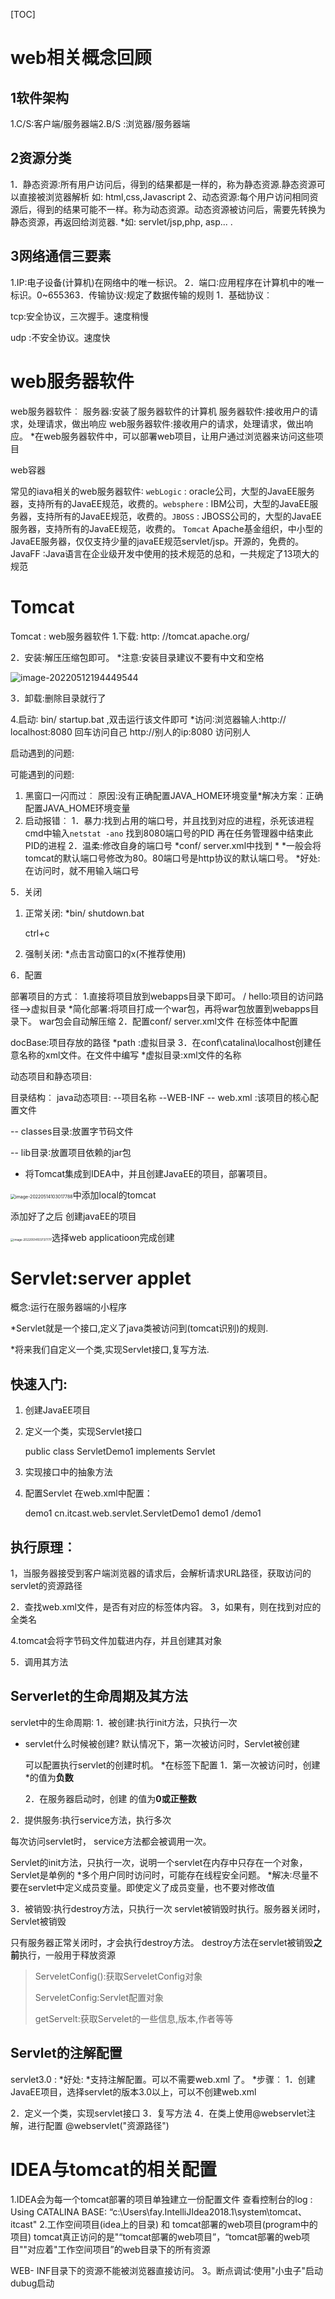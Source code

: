 [TOC]

# web相关概念回顾

## 1软件架构

1.C/S∶客户端/服务器端2.B/S :浏览器/服务器端

## 2资源分类

1．静态资源∶所有用户访问后，得到的结果都是一样的，称为静态资源.静态资源可以直接被浏览器解析
如: html,css,Javascript
2、动态资源:每个用户访问相同资源后，得到的结果可能不一样。称为动态资源。动态资源被访问后，需要先转换为静态资源，再返回给浏览器.
*如: servlet/jsp,php, asp... .

## 3网络通信三要素

1.IP∶电子设备(计算机)在网络中的唯一标识。
2．端口∶应用程序在计算机中的唯一标识。0~655363．传输协议∶规定了数据传输的规则
1．基础协议︰

tcp:安全协议，三次握手。速度稍慢

udp :不安全协议。速度快

# web服务器软件

web服务器软件︰
服务器:安装了服务器软件的计算机
服务器软件:接收用户的请求，处理请求，做出响应
web服务器软件:接收用户的请求，处理请求，做出响应。
*在web服务器软件中，可以部署web项目，让用户通过浏览器来访问这些项目

web容器

常见的iava相关的web服务器软件∶
`webLogic` : oracle公司，大型的JavaEE服务器，支持所有的JavaEE规范，收费的。`websphere` : IBM公司，大型的JavaEE服务器，支持所有的JavaEE规范，收费的。`JBOSS` : JBOSS公司的，大型的JavaEE服务器，支持所有的JavaEE规范，收费的。
`Tomcat` Apache基金组织，中小型的JavaEE服务器，仅仅支持少量的javaEE规范servlet/jsp。开源的，免费的。
JavaFF :Java语言在企业级开发中使用的技术规范的总和，一共规定了13项大的规范

# Tomcat

Tomcat : web服务器软件
1.下载: http: //tomcat.apache.org/

2．安装∶解压压缩包即可。
*注意:安装目录建议不要有中文和空格

![image-20220512194449544](C:\Users\ASUS\AppData\Roaming\Typora\typora-user-images\image-20220512194449544.png)

3．卸载:删除目录就行了

4.启动∶
bin/ startup.bat ,双击运行该文件即可
*访问∶浏览器输人:http:// localhost:8080 回车访问自己
                                    http://别人的ip:8080   访问别人

启动遇到的问题:

可能遇到的问题:

1. 黑窗口一闪而过︰
   原因:没有正确配置JAVA_HOME环境变量*解决方案︰正确配置JAVA_HOME环境变量
2. 启动报错︰
   1．暴力∶找到占用的端口号，并且找到对应的进程，杀死该进程
   cmd中输入`netstat -ano` 找到8080端口号的PID 再在任务管理器中结束此PID的进程
   2．温柔:修改自身的端口号
   *conf/ server.xml中找到
   *<Connector port="8888" protocol="HTTP/1.1"
   connectionTimeout="2000"
   redirectPort="8445"/>
   *一般会将tomcat的默认端口号修改为80。80端口号是http协议的默认端口号。
   *好处:在访问时，就不用输入端口号

5．关闭

1. 正常关闭:
   *bin/ shutdown.bat

   ctrl+c

2. 强制关闭:
   *点击言动窗口的x(不推荐使用)

6．配置

部署项目的方式︰
1.直接将项目放到webapps目录下即可。
/ hello:项目的访问路径-->虚拟目录
*简化部署:将项目打成一个war包，再将war包放置到webapps目录下。
war包会自动解压缩
2．配置conf/ server.xml文件
在<Host>标签体中配置
<Context docBase="D: \hello" path=" / hehe"/>

docBase:项目存放的路径
*path :虚拟目录
3．在conf\catalina\localhost创建任意名称的xml文件。在文件中编写
<Context docBase="D: \hello"/>
*虚拟目录:xml文件的名称

动态项目和静态项目:

目录结构︰
java动态项目:
--项目名称
--WEB-INF
-- web.xml :该项目的核心配置文件

-- classes目录:放置字节码文件

-- lib目录∶放置项目依赖的jar包

* 将Tomcat集成到IDEA中，并且创建JavaEE的项目，部署项目。

<img src="C:\Users\ASUS\AppData\Roaming\Typora\typora-user-images\image-20220514103017788.png" alt="image-20220514103017788" style="zoom:50%;" />中添加local的tomcat

添加好了之后 创建javaEE的项目

<img src="C:\Users\ASUS\AppData\Roaming\Typora\typora-user-images\image-20220514103737777.png" alt="image-20220514103737777" style="zoom: 33%;" />选择web applicatioon完成创建

# Servlet:server applet

概念:运行在服务器端的小程序

*Servlet就是一个接口,定义了java类被访问到(tomcat识别)的规则.

*将来我们自定义一个类,实现Servlet接口,复写方法.

## 快速入门:

1. 创建JavaEE项目

2. 定义一个类，实现Servlet接口
	
	public class ServletDemo1 implements Servlet
	
3. 实现接口中的抽象方法

4. 配置Servlet
	 在web.xml中配置：
    <!--配置Servlet -->
    <servlet>
        <servlet-name>demo1</servlet-name>
        <servlet-class>cn.itcast.web.servlet.ServletDemo1</servlet-class>
    </servlet>

    <servlet-mapping>
        <servlet-name>demo1</servlet-name>
        <url-pattern>/demo1</url-pattern>
    </servlet-mapping>

## 执行原理︰

1，当服务器接受到客户端浏览器的请求后，会解析请求URL路径，获取访问的servlet的资源路径

2．查找web.xml文件，是否有对应的<url-pattern>标签体内容。
3，如果有，则在找到对应的<servlet-class>全类名

4.tomcat会将字节码文件加载进内存，并且创建其对象

5．调用其方法

## Serverlet的生命周期及其方法

servlet中的生命周期∶
1．被创建∶执行init方法，只执行一次

- servlet什么时候被创建?
  默认情况下，第一次被访问时，Servlet被创建

  可以配置执行servlet的创建时机。
  *在<servlet>标签下配置
  1．第一次被访问时，创建
  *<load-on-startup>的值为**负数**

  2．在服务器启动时，创建
  <load-on-startup>的值为**0或正整数**

2．提供服务∶执行service方法，执行多次

每次访问servlet时， service方法都会被调用一次。

Servlet的init方法，只执行一次，说明一个servlet在内存中只存在一个对象，Servlet是单例的
*多个用户同时访问时，可能存在线程安全问题。
*解决∶尽量不要在servlet中定义成员变量。即使定义了成员变量，也不要对修改值

3．被销毁∶执行destroy方法，只执行一次
servlet被销毁时执行。服务器关闭时，Servlet被销毁

只有服务器正常关闭时，才会执行destroy方法。
destroy方法在servlet被销毁**之前**执行，一般用于释放资源

> ServeletConfig():获取ServeletConfig对象
>
> ServeletConfig:Servlet配置对象
>
> getServelt:获取Servelet的一些信息,版本,作者等等

## Servlet的注解配置

servlet3.0 :
*好处:
*支持注解配置。可以不需要web.xml 了。
*步骤︰
1．创建JavaEE项目，选择servlet的版本3.0以上，可以不创建web.xml

2．定义一个类，实现servlet接口
3．复写方法
4．在类上使用@webservlet注解，进行配置
@webservlet("资源路径")

# IDEA与tomcat的相关配置

1.IDEA会为每一个tomcat部署的项目单独建立一份配置文件
查看控制台的log : Using CATALINA BASE: “c:\Users\fay\.IntelliJIdea2018.1\system\tomcat、 itcast"
2.工作空间项目(idea上的目录)    和      tomcat部署的web项目(program中的项目)
tomcat真正访问的是"“tomcat部署的web项目”，“tomcat部署的web项目""对应着"工作空间项目”的web目录下的所有资源

WEB- INF目录下的资源不能被浏览器直接访问。
3。断点调试∶使用"小虫子"启动dubug启动


